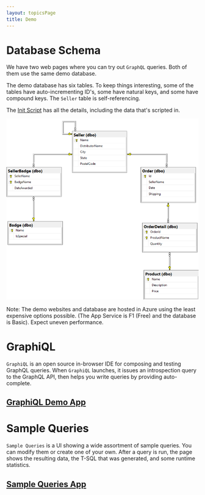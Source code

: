 ```yaml
---
layout: topicsPage
title: Demo
---
```


<div markdown="1">

# Database Schema

We have two web pages where you can try out `GraphQL` queries. Both of them
use the same demo database.

The demo database has six tables. To keep things interesting, some of the tables
have auto-incrementing ID's, some have natural keys, and some have compound keys.
The `Seller` table is self-referencing.

The [Init Script](https://github.com/stevekerrick/GraphqlToTsql/blob/main/src/DemoEntities/DatabaseCreateScript.sql) has all the details, including the data that's scripted in.

![](images/schemaDiagram.png)

Note: The demo websites and database are hosted in Azure using
the least expensive options possible. (The App Service is F1 (Free) and the database is Basic).
Expect uneven performance.

</div>

<div markdown="1">

# GraphiQL

`GraphiQL` is an open source in-browser IDE for composing and 
testing GraphQL queries. When `GraphiQL` launches,
it issues an introspection query to the GraphQL API, then helps you
write queries by providing auto-complete.

<h2><a href="//graphqltotsqldemoapp.azurewebsites.net/graphiql" target="_blank">GraphiQL Demo App</a></h2>

</div>

<div markdown="1">

# Sample Queries

`Sample Queries` is a UI showing
a wide assortment of sample queries. You can modify them
or create one of your own. After a query is run, the page shows the
resulting data, the T-SQL that was generated, and some runtime statistics.

<h2><a href="//graphqltotsqldemoapp.azurewebsites.net/" target="_blank">Sample Queries App</a></h2>

</div>
